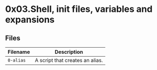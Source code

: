 # 0x03.Shell, init files, variables and expansions


## Files


| Filename | Description |
| -----------------| -----------------------------|
| `0-alias` | A script that creates an alias. |
